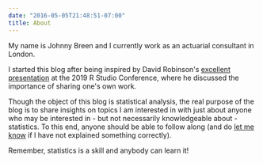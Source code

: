 ```yaml
---
date: "2016-05-05T21:48:51-07:00"
title: About
---
```


My name is Johnny Breen and I currently work as an actuarial consultant in London.

I started this blog after being inspired by David Robinson's [excellent presentation](https://resources.rstudio.com/rstudio-conf-2019/the-unreasonable-effectiveness-of-public-work) at the 2019 R Studio Conference, where he discussed the importance of sharing one's own work.

Though the object of this blog is statistical analysis, the real purpose of the blog is to share insights on topics I am interested in with just about anyone who may be interested in - but not necessarily knowledgeable about - statistics. To this end, anyone should be able to follow along (and do [let me know](johnnyb1694@gmail.com) if I have not explained something correctly).

Remember, statistics is a skill and anybody can learn it!



